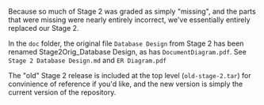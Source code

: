 Because so much of Stage 2 was graded as simply "missing", and the parts that were missing were nearly entirely incorrect, we've essentially entirely replaced our Stage 2.

In the `doc` folder, the original file `Database Design` from Stage 2 has been renamed Stage2Orig_Database Design, as has `DocumentDiagram.pdf`. See `Stage 2 Database Design.md` and `ER Diagram.pdf`

The "old" Stage 2 release is included at the top level (`old-stage-2.tar`) for convinience of reference if you'd like, and the new version is simply the current version of the repository.